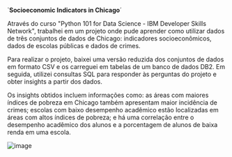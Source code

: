 `**Socioeconomic Indicators in Chicago**´

Através do curso "Python 101 for Data Science - IBM Developer Skills Network", trabalhei em um projeto onde pude aprender como utilizar dados de três conjuntos de dados de Chicago: indicadores socioeconômicos, dados de escolas públicas e dados de crimes.

Para realizar o projeto, baixei uma versão reduzida dos conjuntos de dados em formato CSV e os carreguei em tabelas de um banco de dados DB2. Em seguida, utilizei consultas SQL para responder às perguntas do projeto e obter insights a partir dos dados.

Os insights obtidos incluem informações como: as áreas com maiores índices de pobreza em Chicago também apresentam maior incidência de crimes; escolas com baixo desempenho acadêmico estão localizadas em áreas com altos índices de pobreza; e há uma correlação entre o desempenho acadêmico dos alunos e a porcentagem de alunos de baixa renda em uma escola.

![image](https://user-images.githubusercontent.com/109030838/230699079-4236f5d0-2489-46aa-8d04-2b6d3612cbb0.png)

